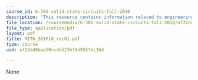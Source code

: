 ```yaml
---
course_id: 6-301-solid-state-circuits-fall-2010
description: 'This resource contains information related to engineering design. '
file_location: /coursemedia/6-301-solid-state-circuits-fall-2010/af22dd8bae50ccdb523bf8d9557bc16d_MIT6_301F10_rec01.pdf
file_type: application/pdf
layout: pdf
title: MIT6_301F10_rec01.pdf
type: course
uid: af22dd8bae50ccdb523bf8d9557bc16d

---
```

None